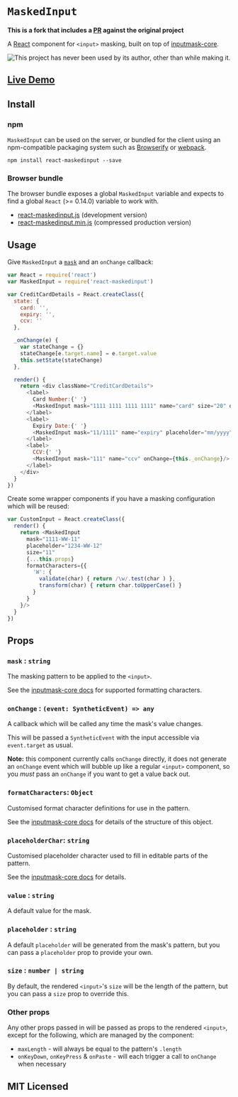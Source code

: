 # `MaskedInput`

**This is a fork that includes a [PR](https://github.com/insin/react-maskedinput/pull/32) against the original project**

A [React](http://facebook.github.io/react/) component for `<input>` masking, built on top of [inputmask-core](https://github.com/insin/inputmask-core).

![This project has never been used by its author, other than while making it.](https://img.shields.io/badge/author--usage-never-red.png "This project has never been used by its author, other than while making it")

## [Live Demo](http://insin.github.io/react-maskedinput/)

## Install

### npm

`MaskedInput` can be used on the server, or bundled for the client using an npm-compatible packaging system such as [Browserify](http://browserify.org/) or [webpack](http://webpack.github.io/).

```
npm install react-maskedinput --save
```

### Browser bundle

The browser bundle exposes a global `MaskedInput` variable and expects to find a global `React` (>= 0.14.0) variable to work with.

* [react-maskedinput.js](https://unpkg.com/react-maskedinput/umd/react-maskedinput.js) (development version)
* [react-maskedinput.min.js](https://unpkg.com/react-maskedinput/umd/react-maskedinput.min.js) (compressed production version)

## Usage

Give `MaskedInput` a [`mask`](#mask-string) and an `onChange` callback:

```javascript
var React = require('react')
var MaskedInput = require('react-maskedinput')

var CreditCardDetails = React.createClass({
  state: {
    card: '',
    expiry: '',
    ccv: ''
  },

  _onChange(e) {
    var stateChange = {}
    stateChange[e.target.name] = e.target.value
    this.setState(stateChange)
  },

  render() {
    return <div className="CreditCardDetails">
      <label>
        Card Number:{' '}
        <MaskedInput mask="1111 1111 1111 1111" name="card" size="20" onChange={this._onChange}/>
      </label>
      <label>
        Expiry Date:{' '}
        <MaskedInput mask="11/1111" name="expiry" placeholder="mm/yyyy" onChange={this._onChange}/>
      </label>
      <label>
        CCV:{' '}
        <MaskedInput mask="111" name="ccv" onChange={this._onChange}/>
      </label>
    </div>
  }
})
```

Create some wrapper components if you have a masking configuration which will be reused:

```javascript
var CustomInput = React.createClass({
  render() {
    return <MaskedInput
      mask="1111-WW-11"
      placeholder="1234-WW-12"
      size="11"
      {...this.props}
      formatCharacters={{
        'W': {
          validate(char) { return /\w/.test(char ) },
          transform(char) { return char.toUpperCase() }
        }
      }
    }/>
  }
})
```

## Props

### `mask` : `string`

The masking pattern to be applied to the `<input>`.

See the [inputmask-core docs](https://github.com/insin/inputmask-core#pattern) for supported formatting characters.

### `onChange` : `(event: SyntheticEvent) => any`

A callback which will be called any time the mask's value changes.

This will be passed a `SyntheticEvent` with the input accessible via `event.target` as usual.

**Note:** this component currently calls `onChange` directly, it does not generate an `onChange` event which will bubble up like a regular `<input>` component, so you *must* pass an `onChange` if you want to get a value back out.

### `formatCharacters`: `Object`

Customised format character definitions for use in the pattern.

See the [inputmask-core docs](https://github.com/insin/inputmask-core#formatcharacters) for details of the structure of this object.

### `placeholderChar`: `string`

Customised placeholder character used to fill in editable parts of the pattern.

See the [inputmask-core docs](https://github.com/insin/inputmask-core#placeholderchar--string) for details.

### `value` : `string`

A default value for the mask.

### `placeholder` : `string`

A default `placeholder` will be generated from the mask's pattern, but you can pass a `placeholder` prop to provide your own.

### `size` : `number | string`

By default, the rendered `<input>`'s `size` will be the length of the pattern, but you can pass a `size` prop to override this.

### Other props

Any other props passed in will be passed as props to the rendered `<input>`, except for the following, which are managed by the component:

* `maxLength` - will always be equal to the pattern's `.length`
* `onKeyDown`, `onKeyPress` & `onPaste` - will each trigger a call to `onChange` when necessary

## MIT Licensed

